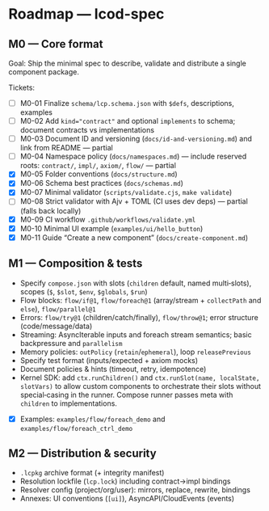 # Roadmap — lcod-spec

## M0 — Core format

Goal: Ship the minimal spec to describe, validate and distribute a single component package.

Tickets:
- [ ] M0-01 Finalize `schema/lcp.schema.json` with `$defs`, descriptions, examples
- [ ] M0-02 Add `kind="contract"` and optional `implements` to schema; document contracts vs implementations
- [ ] M0-03 Document ID and versioning (`docs/id-and-versioning.md`) and link from README — partial
- [ ] M0-04 Namespace policy (`docs/namespaces.md`) — include reserved roots: `contract/`, `impl/`, `axiom/`, `flow/` — partial
- [x] M0-05 Folder conventions (`docs/structure.md`)
- [x] M0-06 Schema best practices (`docs/schemas.md`)
- [x] M0-07 Minimal validator (`scripts/validate.cjs`, `make validate`)
- [ ] M0-08 Strict validator with Ajv + TOML (CI uses dev deps) — partial (falls back locally)
- [x] M0-09 CI workflow `.github/workflows/validate.yml`
- [x] M0-10 Minimal UI example (`examples/ui/hello_button`)
- [x] M0-11 Guide “Create a new component” (`docs/create-component.md`)

## M1 — Composition & tests
- Specify `compose.json` with slots (`children` default, named multi‑slots), scopes (`$`, `$slot`, `$env`, `$globals`, `$run`)
- Flow blocks: `flow/if@1`, `flow/foreach@1` (array/stream + `collectPath` and `else`), `flow/parallel@1`
- Errors: `flow/try@1` (children/catch/finally), `flow/throw@1`; error structure (code/message/data)
- Streaming: AsyncIterable inputs and foreach stream semantics; basic backpressure and `parallelism`
- Memory policies: `outPolicy` (`retain`/`ephemeral`), loop `releasePrevious`
- Specify test format (inputs/expected + axiom mocks)
- Document policies & hints (timeout, retry, idempotence)
 - Kernel SDK: add `ctx.runChildren()` and `ctx.runSlot(name, localState, slotVars)` to allow custom components to orchestrate their slots without special‑casing in the runner. Compose runner passes meta with `children` to implementations.
 - [x] Examples: `examples/flow/foreach_demo` and `examples/flow/foreach_ctrl_demo`

## M2 — Distribution & security
- `.lcpkg` archive format (+ integrity manifest)
- Resolution lockfile (`lcp.lock`) including contract→impl bindings
- Resolver config (project/org/user): mirrors, replace, rewrite, bindings
- Annexes: UI conventions (`[ui]`), AsyncAPI/CloudEvents (events)

